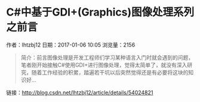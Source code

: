 # C#中基于GDI+(Graphics)图像处理系列之前言
作者：lhtzbj12
日期：2017-01-06 10:05
浏览量：2156
> 简介：前言图像处理是开发工程师们学习某种语言入门时就会遇到的问题，笔者刚开始接触C#使用GDI+进行图像处理，觉得太简单了，就没有深入研究，随着工作经验的积累，踏遍若干坑以后突然觉得还是有必要将这块的知识好...

 链接：http://blog.csdn.net/lhtzbj12/article/details/54024821
